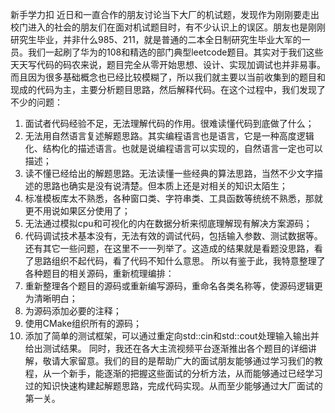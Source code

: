 新手学力扣
    近日和一直合作的朋友讨论当下大厂的机试题，发现作为刚刚要走出校门进入的社会的朋友们在面对机试题目时，有不少认识上的误区。朋友也是刚刚研究生毕业，并非什么985、211，就是普通的二本全日制研究生毕业大军的一员。我们一起刷了华为的108和精选的部门典型leetcode题目。其实对于我们这些天天写代码的码农来说，题目完全从零开始思想、设计、实现加调试也并非易事。而且因为很多基础概念也已经比较模糊了，所以我们就主要以当前收集到的题目和现成的代码为主，主要分析题目思路，然后解释代码。在这个过程中，我们发现了不少的问题：
1. 面试者代码经验不足，无法理解代码的作用。很难读懂代码到底做了什么；
2. 无法用自然语言复述解题思路。其实编程语言也是语言，它是一种高度逻辑化、结构化的描述语言。也就是说编程语言可以实现的，自然语言一定也可以描述；
3. 读不懂已经给出的解题思路。无法读懂一些经典的算法思路，当然不少文字描述的思路也确实是没有说清楚。但本质上还是对相关的知识太陌生；
4. 标准模板库太不熟悉，各种窗口类、字符串类、工具函数等统统不熟悉，那就更不用说如果区分使用了；
5. 无法通过模拟cpu和可视化的内在数据分析来彻底理解现有解决方案源码；
6. 代码调试技术基本没有，无法有效的调试代码，包括输入参数、测试数据等。
    还有其它一些问题，在这里不一一列举了。这造成的结果就是看题没思路，看了思路组织不起代码，看了代码不知什么意思。
    所以有鉴于此，我特意整理了各种题目的相关源码，重新梳理编排：
1. 重新整理各个题目的源码或重新编写源码，重命名各类名称等，使源码逻辑更为清晰明白；
2. 为源码添加必要的注释；
3. 使用CMake组织所有的源码；
4. 添加了简单的测试框架，可以通过重定向std::cin和std::cout处理输入输出并给出测试结果。
    同时，我还在各大主流视频平台逐渐推出各个题目的详细讲解，敬请大家留意。我们的目的是帮助广大的面试朋友能够通过学习我们的教程，从一个新手，能逐渐的把握这些面试的分析方法，从而能够通过已经学习过的知识快速构建起解题思路，完成代码实现。从而至少能够通过大厂面试的第一关。